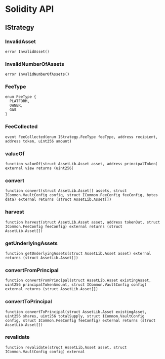 # Solidity API

## IStrategy

### InvalidAsset

```solidity
error InvalidAsset()
```

### InvalidNumberOfAssets

```solidity
error InvalidNumberOfAssets()
```

### FeeType

```solidity
enum FeeType {
  PLATFORM,
  OWNER,
  GAS
}
```

### FeeCollected

```solidity
event FeeCollected(enum IStrategy.FeeType feeType, address recipient, address token, uint256 amount)
```

### valueOf

```solidity
function valueOf(struct AssetLib.Asset asset, address principalToken) external view returns (uint256)
```

### convert

```solidity
function convert(struct AssetLib.Asset[] assets, struct ICommon.VaultConfig config, struct ICommon.FeeConfig feeConfig, bytes data) external returns (struct AssetLib.Asset[])
```

### harvest

```solidity
function harvest(struct AssetLib.Asset asset, address tokenOut, struct ICommon.FeeConfig feeConfig) external returns (struct AssetLib.Asset[])
```

### getUnderlyingAssets

```solidity
function getUnderlyingAssets(struct AssetLib.Asset asset) external returns (struct AssetLib.Asset[])
```

### convertFromPrincipal

```solidity
function convertFromPrincipal(struct AssetLib.Asset existingAsset, uint256 principalTokenAmount, struct ICommon.VaultConfig config) external returns (struct AssetLib.Asset[])
```

### convertToPrincipal

```solidity
function convertToPrincipal(struct AssetLib.Asset existingAsset, uint256 shares, uint256 totalSupply, struct ICommon.VaultConfig config, struct ICommon.FeeConfig feeConfig) external returns (struct AssetLib.Asset[])
```

### revalidate

```solidity
function revalidate(struct AssetLib.Asset asset, struct ICommon.VaultConfig config) external
```

